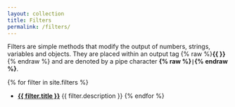 ```yaml
---
layout: collection
title: Filters
permalink: /filters/
---
```


Filters are simple methods that modify the output of numbers, strings, variables and objects. They are placed within an output tag {% raw %}**{{ }}**{% endraw %} and are denoted by a pipe character **{% raw %}`|`{% endraw %}**.

{% for filter in site.filters %}
  * **<a href="{{ filter.name}}">{{ filter.title }}</a>**
  {{ filter.description }}
{% endfor %}
